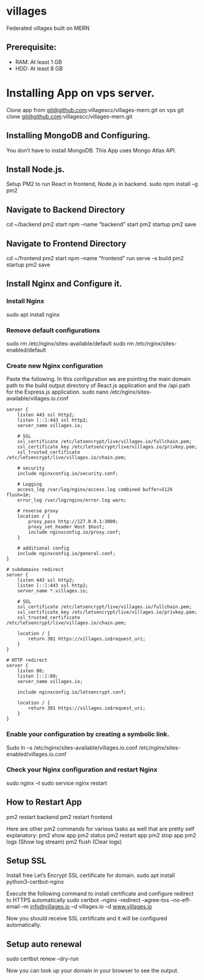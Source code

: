 # villages

Federated villages built on MERN

## Prerequisite:

- RAM: At least 1 GB
- HDD: At least 8 GB

# Installing App on vps server.
Clone app from git@github.com:villagescc/villages-mern.git on vps
git clone git@github.com:villagescc/villages-mern.git

## Installing MongoDB and Configuring.
You don’t have to install MongoDB.
This App uses Mongo Atlas API.

## Install Node.js.
Setup PM2 to run React in frontend, Node.js in backend.
sudo npm install –g pm2

## Navigate to Backend Directory
cd ~/backend
pm2 start npm –name “backend” start
pm2 startup
pm2 save

## Navigate to Frontend Directory
cd ~/frontend
pm2 start npm –name “frontend” run serve –s build
pm2 startup
pm2 save

## Install Nginx and Configure it.
### Install Nginx
sudo apt install nginx

### Remove default configurations
sudo rm /etc/nginx/sites-available/default
sudo rm /etc/nginx/sites-enabled/default

### Create new Nginx configuration
Paste the following. In this configuration we are pointing the main domain path to the build output directory of React.js application and the /api path for the Express.js application.
sudo nano /etc/nginx/sites-available/villages.io.conf

```
server {
    listen 443 ssl http2;
    listen [::]:443 ssl http2;
    server_name villages.io;

    # SSL
    ssl_certificate /etc/letsencrypt/live/villages.io/fullchain.pem;
    ssl_certificate_key /etc/letsencrypt/live/villages.io/privkey.pem;
    ssl_trusted_certificate /etc/letsencrypt/live/villages.io/chain.pem;

    # security
    include nginxconfig.io/security.conf;

    # Logging
    access_log /var/log/nginx/access.log combined buffer=512k flush=1m;
    error_log /var/log/nginx/error.log warn;

    # reverse proxy
    location / {
        proxy_pass http://127.0.0.1:3000;
        proxy_set_header Host $host;
        include nginxconfig.io/proxy.conf;
    }

    # additional config
    include nginxconfig.io/general.conf;
}

# subdomains redirect
server {
    listen 443 ssl http2;
    listen [::]:443 ssl http2;
    server_name *.villages.io;

    # SSL
    ssl_certificate /etc/letsencrypt/live/villages.io/fullchain.pem;
    ssl_certificate_key /etc/letsencrypt/live/villages.io/privkey.pem;
    ssl_trusted_certificate /etc/letsencrypt/live/villages.io/chain.pem;

    location / {
        return 301 https://villages.io$request_uri;
    }
}

# HTTP redirect
server {
    listen 80;
    listen [::]:80;
    server_name villages.io;

    include nginxconfig.io/letsencrypt.conf;

    location / {
        return 301 https://villages.io$request_uri;
    }
}
```


### Enable your configuration by creating a symbolic link.
Sudo ln –s /etc/nginx/sites-available/villages.io.conf /etc/nginx/sites-enabled/villages.io.conf

### Check your Nginx configuration and restart Nginx
sudo nginx –t
sudo service nginx restart

## How to Restart App
pm2 restart backend
pm2 restart frontend

Here are other pm2 commands for various tasks as well that are pretty self explanatory:
pm2 show app
pm2 status
pm2 restart app
pm2 stop app
pm2 logs (Show log stream)
pm2 flush (Clear logs)

## Setup SSL
Install free Let’s Encrypt SSL certificate for domain.
sudo apt install python3-certbot-nginx

Execute the following command to install certificate and configure redirect to HTTPS automatically
sudo certbot –nginx –redirect –agree-tos –no-eff-email –m info@villages.io –d villages.io –d www.villages.io

Now you should receive SSL certificate and it will be configured automatically.

## Setup auto renewal
sudo certbot renew –dry-run

Now you can look up your domain in your browser to see the output.




